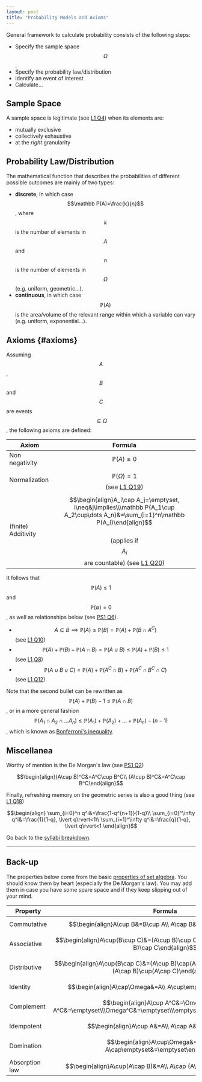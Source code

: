 ```yaml
---
layout: post
title: "Probability Models and Axioms"
---
```


General framework to calculate probability consists of the following steps:

- Specify the sample space $$\Omega$$.
- Specify the probability law/distribution
- Identify an event of interest
- Calculate...

## Sample Space

A sample space is legitimate (see [L1 Q4](https://learning.edx.org/course/course-v1:MITx+6.431x+1T2020/block-v1:MITx+6.431x+1T2020+type@sequential+block@Lec__1_Probability_models_and_axioms/block-v1:MITx+6.431x+1T2020+type@vertical+block@ch3-s1-tab4)) when its elements are:

- mutually exclusive
- collectively exhaustive
- at the *right* granularity

## Probability Law/Distribution

The mathematical function that describes the probabilities of different possible outcomes are mainly of two types:

- **discrete**, in which case $$\mathbb P(A)=\frac{k}{n}$$, where $$k$$ is the number of elements in $$A$$ and $$n$$ is the number of elements in $$\Omega$$ (e.g. uniform, geometric...).
- **continuous**, in which case $$\mathbb P(A)$$ is the area/volume of the relevant range within which a variable can vary (e.g. uniform, exponential...).

## Axioms {#axioms}

 Assuming $$A$$, $$B$$ and $$C$$ are events $$\subseteq\Omega$$, the following axioms are defined:

|Axiom|Formula|
|-|:-:|
|Non negativity|$$\mathbb P(A)\geq 0$$|
|Normalization|$$\mathbb P(\Omega)=1$$ (see [L1 Q19](https://learning.edx.org/course/course-v1:MITx+6.431x+1T2020/block-v1:MITx+6.431x+1T2020+type@sequential+block@Lec__1_Probability_models_and_axioms/block-v1:MITx+6.431x+1T2020+type@vertical+block@ch3-s1-tab19))|
|(finite) Additivity|$$\begin{align}A_i\cap A_j=\emptyset, i\neq&j\implies\\\mathbb P(A_1\cup A_2\cup\dots A_n)&=\sum_{i=1}^n\mathbb P(A_i)\end{align}$$<br>(applies if $$A_i$$ are countable) (see [L1 Q20](https://learning.edx.org/course/course-v1:MITx+6.431x+1T2020/block-v1:MITx+6.431x+1T2020+type@sequential+block@Lec__1_Probability_models_and_axioms/block-v1:MITx+6.431x+1T2020+type@vertical+block@ch3-s1-tab20))|

It follows that $$\mathbb P(A)\leq 1$$ and $$\mathbb P(\emptyset)=0$$, as well as relationships below (see [PS1 Q6](https://learning.edx.org/course/course-v1:MITx+6.431x+1T2020/block-v1:MITx+6.431x+1T2020+type@sequential+block@Problem_Set_1/block-v1:MITx+6.431x+1T2020+type@vertical+block@ch3-s4-tab6)).

- $$A\subseteq B\implies\mathbb P(A)\leq\mathbb P(B)=\mathbb P(A)+\mathbb P(B\cap A^C)$$ (see [L1 Q10](https://learning.edx.org/course/course-v1:MITx+6.431x+1T2020/block-v1:MITx+6.431x+1T2020+type@sequential+block@Lec__1_Probability_models_and_axioms/block-v1:MITx+6.431x+1T2020+type@vertical+block@ch3-s1-tab10))
- $$\mathbb P(A)+\mathbb P(B)-\mathbb P(A\cap B)=\mathbb P(A\cup B)\leq\mathbb P(A)+\mathbb P(B)\le1$$ (see [L1 Q8](https://learning.edx.org/course/course-v1:MITx+6.431x+1T2020/block-v1:MITx+6.431x+1T2020+type@sequential+block@Lec__1_Probability_models_and_axioms/block-v1:MITx+6.431x+1T2020+type@vertical+block@ch3-s1-tab8))
- $$\mathbb P(A\cup B\cup C)=\mathbb P(A)+\mathbb P(A^C\cap B)+\mathbb P(A^C\cap B^C\cap C)$$ (see [L1 Q12](https://learning.edx.org/course/course-v1:MITx+6.431x+1T2020/block-v1:MITx+6.431x+1T2020+type@sequential+block@Lec__1_Probability_models_and_axioms/block-v1:MITx+6.431x+1T2020+type@vertical+block@ch3-s1-tab12))

Note that the second bullet can be rewritten as $$\mathbb P(A)+\mathbb P(B)-1\le \mathbb P(A\cap B)$$, or in a more general fashion $$\mathbb P(A_1\cap A_2\cap\dots A_n)\le\mathbb P(A_1)+\mathbb P(A_2)+\dots+\mathbb P(A_n)-(n-1)$$, which is known as [Bonferroni's inequality](https://en.wikipedia.org/wiki/Boole%27s_inequality#Bonferroni_inequalities).

## Miscellanea

Worthy of mention is the De Morgan's law (see [PS1 Q2](https://learning.edx.org/course/course-v1:MITx+6.431x+1T2020/block-v1:MITx+6.431x+1T2020+type@sequential+block@Problem_Set_1/block-v1:MITx+6.431x+1T2020+type@vertical+block@ch3-s4-tab2))

$$\begin{align}(A\cap B)^C&=A^C\cup B^C\\ (A\cup B)^C&=A^C\cap B^C\end{align}$$

Finally, refreshing memory on the geometric series is also a good thing (see [L1 Q18](https://learning.edx.org/course/course-v1:MITx+6.431x+1T2020/block-v1:MITx+6.431x+1T2020+type@sequential+block@Lec__1_Probability_models_and_axioms/block-v1:MITx+6.431x+1T2020+type@vertical+block@ch3-s1-tab18))

$$\begin{align}
\sum_{i=0}^n q^i&=\frac{1-q^{n+1}}{1-q}\\
\sum_{i=0}^\infty q^i&=\frac{1}{1-q}, \lvert q\rvert<1\\
\sum_{i=1}^\infty q^i&=\frac{q}{1-q}, \lvert q\rvert<1
\end{align}$$

Go back to the [syllabi breakdown](/2022/01/02/prob-and-stats-syllabi.html).

***

## Back-up

The properties below come from the basic [properties of set algebra](https://en.wikipedia.org/wiki/Algebra_of_sets). You should know them by heart (especially the De Morgan's law). You may add them in case you have some spare space and if they keep slipping out of your mind.

|Property|Formula|
|-|:-:|
|Commutative|$$\begin{align}A\cup B&=B\cup A\\ A\cap B&=B\cap A\end{align}$$|
|Associative|$$\begin{align}A\cup(B\cup C)&=(A\cup B)\cup C\\ A\cap (B\cap C)&=(A\cap B)\cap C\end{align}$$|
|Distributive|$$\begin{align}A\cup(B\cap C)&=(A\cup B)\cap(A\cup C)\\ A\cap (B\cup C)&=(A\cap B)\cup(A\cap C)\end{align}$$|
|Identity|$$\begin{align}A\cap\Omega&=A\\ A\cup\emptyset&=A\end{align}$$|
|Complement|$$\begin{align}A\cup A^C&=\Omega\\ A\cap A^C&=\emptyset\\\Omega^C&=\emptyset\\\emptyset^C&=\Omega\end{align}$$|
|Idempotent|$$\begin{align}A\cup A&=A\\ A\cap A&=A\end{align}$$|
|Domination|$$\begin{align}A\cup\Omega&=\Omega\\ A\cap\emptyset&=\emptyset\end{align}$$|
|Absorption law|$$\begin{align}A\cup(A\cap B)&=A\\ A\cap (A\cup B)&=A\end{align}$$|
